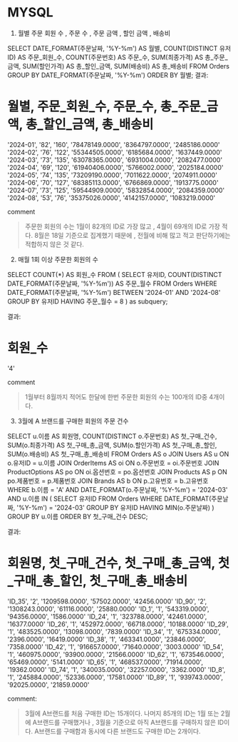 # MYSQL

1. 월별 주문 회원 수 , 주문 수 , 주문 금액 , 할인 금액 , 배송비

  SELECT 
    DATE_FORMAT(주문날짜, '%Y-%m') AS 월별,
    COUNT(DISTINCT 유저ID) AS 주문_회원_수,
    COUNT(주문번호) AS 주문_수,
    SUM(최종가격) AS 총_주문_금액,
    SUM(할인가격) AS 총_할인_금액,
    SUM(배송비) AS 총_배송비
  FROM 
      Orders
  GROUP BY 
      DATE_FORMAT(주문날짜, '%Y-%m')
  ORDER BY 
      월별;
결과:
# 월별, 주문_회원_수, 주문_수, 총_주문_금액, 총_할인_금액, 총_배송비
'2024-01', '82', '160', '78478149.0000', '8364797.0000', '2485186.0000'
'2024-02', '76', '122', '55344505.0000', '6185684.0000', '1637449.0000'
'2024-03', '73', '135', '63078365.0000', '6931004.0000', '2082477.0000'
'2024-04', '69', '120', '61940406.0000', '5766002.0000', '2025184.0000'
'2024-05', '74', '135', '73209190.0000', '7011622.0000', '2074911.0000'
'2024-06', '70', '127', '68385113.0000', '6766869.0000', '1913775.0000'
'2024-07', '73', '125', '59544909.0000', '5832854.0000', '2084359.0000'
'2024-08', '53', '76', '35375026.0000', '4142157.0000', '1083219.0000'

comment
> 주문한 회원의 수는 1월이 82개의 ID로 가장 많고 , 4월이 69개의 ID로 가장 적다.
> 8월은 18일 기준으로 집계했기 때문에 , 전월에 비해 많고 적고 판단하기에는 적합하지 않은 것 같다.

2. 매월 1회 이상 주문한 회원의 수

SELECT 
    COUNT(*) AS 회원_수
FROM 
    (
        SELECT 
            유저ID,
            COUNT(DISTINCT DATE_FORMAT(주문날짜, '%Y-%m')) AS 주문_월수
        FROM 
            Orders
        WHERE 
            DATE_FORMAT(주문날짜, '%Y-%m') BETWEEN '2024-01' AND '2024-08'
        GROUP BY 
            유저ID
        HAVING 
            주문_월수 = 8
    ) as subquery;

결과:
# 회원_수
'4'

comment
> 1월부터 8월까지 적어도 한달에 한번 주문한 회원의 수는 100개의 ID중 4개이다.


3. 3월에 A 브랜드를 구매한 회원의 주문 건수

SELECT 
    u.이름 AS 회원명, 
    COUNT(DISTINCT o.주문번호) AS 첫_구매_건수,
    SUM(o.최종가격) AS 첫_구매_총_금액,
    SUM(o.할인가격) AS 첫_구매_총_할인,
    SUM(o.배송비) AS 첫_구매_총_배송비
FROM 
    Orders AS o
JOIN 
    Users AS u ON o.유저ID = u.이름
JOIN 
    OrderItems AS oi ON o.주문번호 = oi.주문번호
JOIN 
    ProductOptions AS po ON oi.옵션번호 = po.옵션번호
JOIN 
    Products AS p ON po.제품번호 = p.제품번호
JOIN 
    Brands AS b ON p.고유번호 = b.고유번호
WHERE 
    b.이름 = 'A' 
    AND DATE_FORMAT(o.주문날짜, '%Y-%m') = '2024-03'
    AND u.이름 IN (
        SELECT 유저ID 
        FROM Orders 
        WHERE DATE_FORMAT(주문날짜, '%Y-%m') = '2024-03'
        GROUP BY 유저ID 
        HAVING MIN(o.주문날짜)
    )
GROUP BY 
    u.이름
ORDER BY 
    첫_구매_건수 DESC;

결과:
# 회원명, 첫_구매_건수, 첫_구매_총_금액, 첫_구매_총_할인, 첫_구매_총_배송비
'ID_35', '2', '1209598.0000', '57502.0000', '42456.0000'
'ID_90', '2', '1308243.0000', '61116.0000', '25880.0000'
'ID_1', '1', '543319.0000', '94356.0000', '1586.0000'
'ID_24', '1', '323788.0000', '42461.0000', '16377.0000'
'ID_26', '1', '452972.0000', '66718.0000', '10188.0000'
'ID_29', '1', '483525.0000', '13098.0000', '7839.0000'
'ID_34', '1', '675334.0000', '2396.0000', '16419.0000'
'ID_38', '1', '463341.0000', '23846.0000', '7358.0000'
'ID_42', '1', '916657.0000', '71640.0000', '3003.0000'
'ID_54', '1', '460975.0000', '93900.0000', '21566.0000'
'ID_62', '1', '673546.0000', '65469.0000', '5141.0000'
'ID_65', '1', '468537.0000', '71914.0000', '19362.0000'
'ID_74', '1', '340035.0000', '32257.0000', '3362.0000'
'ID_8', '1', '245884.0000', '52336.0000', '17581.0000'
'ID_89', '1', '939743.0000', '92025.0000', '21859.0000'

comment:
> 3월에 A브랜드를 처음 구매한 ID는 15개이다.
> 나머지 85개의 ID는 1월 또는 2월에 A브랜드를 구매했거나 , 3월을 기준으로 아직 A브랜드를 구매하지 않은 ID이다.
> A브랜드를 구매함과 동시에 다른 브랜드도 구매한 ID는 2개이다.
